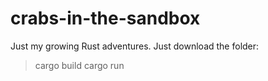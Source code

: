 # crabs-in-the-sandbox


Just my growing Rust adventures. Just download the folder:

> cargo build
> cargo run
